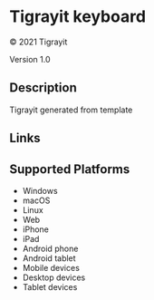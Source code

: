 Tigrayit keyboard
==============

© 2021 Tigrayit

Version 1.0

Description
-----------

Tigrayit generated from template

Links
-----

Supported Platforms
-------------------
 * Windows
 * macOS
 * Linux
 * Web
 * iPhone
 * iPad
 * Android phone
 * Android tablet
 * Mobile devices
 * Desktop devices
 * Tablet devices


